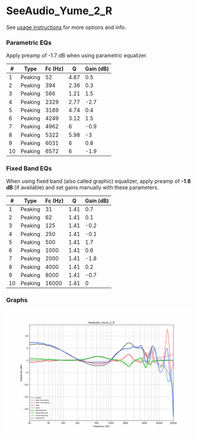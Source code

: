 # SeeAudio_Yume_2_R
See [usage instructions](https://github.com/jaakkopasanen/AutoEq#usage) for more options and info.

### Parametric EQs
Apply preamp of -1.7 dB when using parametric equalizer.

|   # | Type    |   Fc (Hz) |    Q |   Gain (dB) |
|-----|---------|-----------|------|-------------|
|   1 | Peaking |        52 | 4.87 |         0.5 |
|   2 | Peaking |       394 | 2.36 |         0.3 |
|   3 | Peaking |       566 | 1.21 |         1.5 |
|   4 | Peaking |      2329 | 2.77 |        -2.7 |
|   5 | Peaking |      3189 | 4.74 |         0.4 |
|   6 | Peaking |      4249 | 3.12 |         1.5 |
|   7 | Peaking |      4962 | 6    |        -0.9 |
|   8 | Peaking |      5322 | 5.98 |        -3   |
|   9 | Peaking |      6031 | 6    |         0.8 |
|  10 | Peaking |      6572 | 6    |        -1.9 |

### Fixed Band EQs
When using fixed band (also called graphic) equalizer, apply preamp of **-1.8 dB** (if available) and set gains manually with these parameters.

|   # | Type    |   Fc (Hz) |    Q |   Gain (dB) |
|-----|---------|-----------|------|-------------|
|   1 | Peaking |        31 | 1.41 |         0.7 |
|   2 | Peaking |        62 | 1.41 |         0.1 |
|   3 | Peaking |       125 | 1.41 |        -0.2 |
|   4 | Peaking |       250 | 1.41 |        -0.1 |
|   5 | Peaking |       500 | 1.41 |         1.7 |
|   6 | Peaking |      1000 | 1.41 |         0.6 |
|   7 | Peaking |      2000 | 1.41 |        -1.8 |
|   8 | Peaking |      4000 | 1.41 |         0.2 |
|   9 | Peaking |      8000 | 1.41 |        -0.7 |
|  10 | Peaking |     16000 | 1.41 |         0   |

### Graphs
![](./SeeAudio_Yume_2_R.png)
